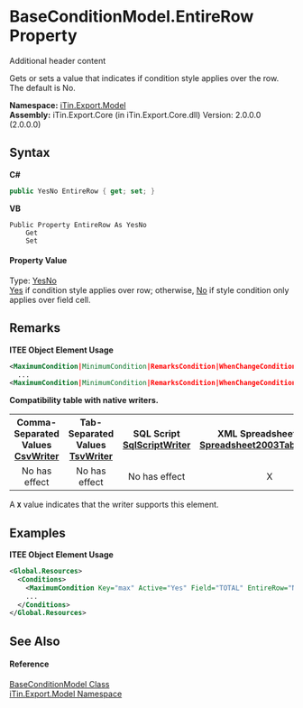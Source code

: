 # BaseConditionModel.EntireRow Property 
Additional header content 

Gets or sets a value that indicates if condition style applies over the row. The default is No.

**Namespace:**&nbsp;<a href="N_iTin_Export_Model">iTin.Export.Model</a><br />**Assembly:**&nbsp;iTin.Export.Core (in iTin.Export.Core.dll) Version: 2.0.0.0 (2.0.0.0)

## Syntax

**C#**<br />
``` C#
public YesNo EntireRow { get; set; }
```

**VB**<br />
``` VB
Public Property EntireRow As YesNo
	Get
	Set
```


#### Property Value
Type: <a href="T_iTin_Export_Model_YesNo">YesNo</a><br /><a href="T_iTin_Export_Model_YesNo">Yes</a> if condition style applies over row; otherwise, <a href="T_iTin_Export_Model_YesNo">No</a> if style condition only applies over field cell.

## Remarks

**ITEE Object Element Usage**<br />
``` XML
<MaximumCondition|MinimumCondition|RemarksCondition|WhenChangeCondition|ZeroCondition EntireRow="Yes|No" ...>
  ...
<MaximumCondition|MinimumCondition|RemarksCondition|WhenChangeCondition|ZeroCondition>
```


<strong>Compatibility table with native writers.</strong><table><tr><th>Comma-Separated Values<br /><a href="T_iTin_Export_Writers_CsvWriter">CsvWriter</a></th><th>Tab-Separated Values<br /><a href="T_iTin_Export_Writers_TsvWriter">TsvWriter</a></th><th>SQL Script<br /><a href="T_iTin_Export_Writers_SqlScriptWriter">SqlScriptWriter</a></th><th>XML Spreadsheet 2003<br /><a href="T_iTin_Export_Writers_Spreadsheet2003TabularWriter">Spreadsheet2003TabularWriter</a></th></tr><tr><td align="center">No has effect</td><td align="center">No has effect</td><td align="center">No has effect</td><td align="center">X</td></tr></table> A <strong>`X`</strong> value indicates that the writer supports this element.


## Examples

**ITEE Object Element Usage**<br />
``` XML
<Global.Resources>
  <Conditions>
    <MaximumCondition Key="max" Active="Yes" Field="TOTAL" EntireRow="No" Style="maxTotalStyle"/>
    ...
  </Conditions>
</Global.Resources>
```


## See Also


#### Reference
<a href="T_iTin_Export_Model_BaseConditionModel">BaseConditionModel Class</a><br /><a href="N_iTin_Export_Model">iTin.Export.Model Namespace</a><br />